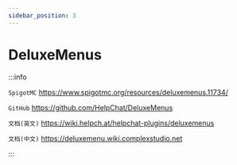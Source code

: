 ```yaml
---
sidebar_position: 3
---
```


# DeluxeMenus

:::info

`SpigotMC` https://www.spigotmc.org/resources/deluxemenus.11734/

`GitHub` https://github.com/HelpChat/DeluxeMenus

`文档(英文)` https://wiki.helpch.at/helpchat-plugins/deluxemenus

`文档(中文)` https://deluxemenu.wiki.complexstudio.net

:::
